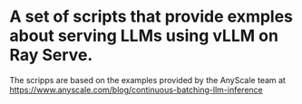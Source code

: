 #  A set of scripts that provide exmples about serving LLMs using vLLM on Ray Serve.

The scripps are based on the examples provided by the AnyScale team at https://www.anyscale.com/blog/continuous-batching-llm-inference
